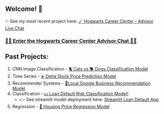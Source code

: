 ## Welcome! 🤗

✨ See my most recent project here: [🪄 Hogwarts Career Center - Advisor Live Chat](https://github.com/annahanslc/harry-potter-careers)

### [🔮🌟 Enter the Hogwarts Career Center Advisor Chat 🌟🔮](https://hogwarts-career-center-chat.streamlit.app/)

## Past Projects:
1) CNN Image Classification - [🐈 Cats vs 🐕 Dogs Classification Model](https://github.com/annahanslc/cnn-cats-v-dogs)
2) Time Series - [✈️ Delta Stock Price Prediction Model](https://github.com/annahanslc/project-time-series-stocks)
3) Recommender Systems - [📍Local Google Business Recommendation Model](https://github.com/annahanslc/project-recommendation-systems)
4) Classification - [💵 Loan Default Risk Classification Model](https://github.com/annahanslc/home-credit-default-risk-project))
     - 👉 See streamlit model deployment here: [Streamlit Loan Default App](https://home-credit-app-k9pvjtot7hvwlc8mbaebgh.streamlit.app/)
5) Regression - [🏡 Housing Price Regression Model](https://github.com/annahanslc/ames-housing-data)
